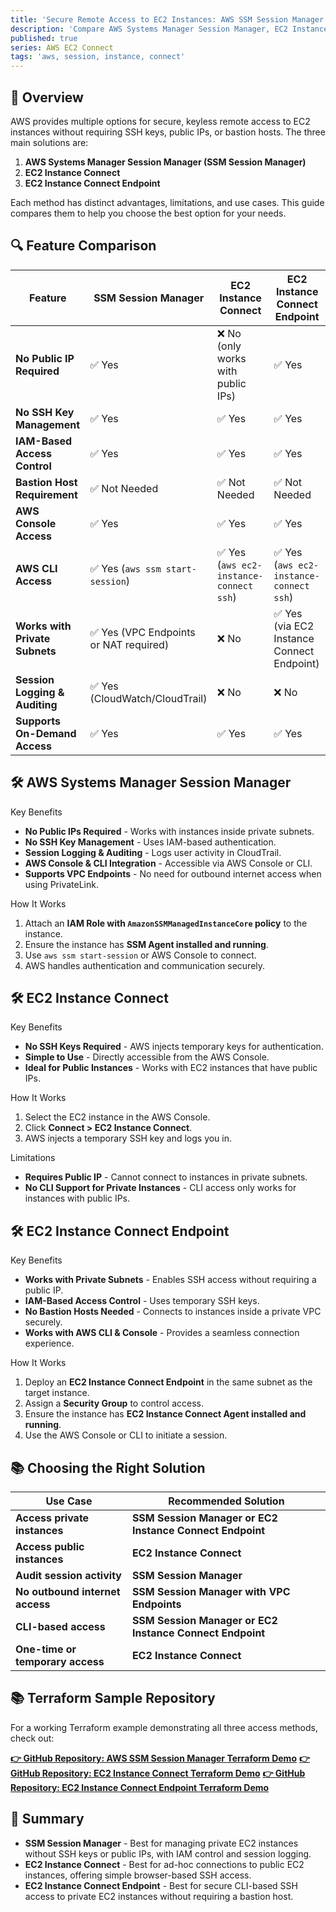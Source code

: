 ```yaml
---
title: 'Secure Remote Access to EC2 Instances: AWS SSM Session Manager vs EC2 Instance Connect vs EC2 Instance Connect Endpoint'
description: 'Compare AWS Systems Manager Session Manager, EC2 Instance Connect, and EC2 Instance Connect Endpoint for secure, keyless remote access to private EC2 instances. Includes key benefits, differences, and use cases.'
published: true
series: AWS EC2 Connect
tags: 'aws, session, instance, connect'
---
```


## 🚀 Overview

AWS provides multiple options for secure, keyless remote access to EC2 instances without requiring SSH keys, public IPs, or bastion hosts. The three main solutions are:

1. **AWS Systems Manager Session Manager (SSM Session Manager)**
2. **EC2 Instance Connect**
3. **EC2 Instance Connect Endpoint**

Each method has distinct advantages, limitations, and use cases. This guide compares them to help you choose the best option for your needs.

## 🔍 Feature Comparison

| Feature                        | SSM Session Manager                   | EC2 Instance Connect                   | EC2 Instance Connect Endpoint             |
| ------------------------------ | ------------------------------------- | -------------------------------------- | ----------------------------------------- |
| **No Public IP Required**      | ✅ Yes                                 | ❌ No (only works with public IPs)      | ✅ Yes                                     |
| **No SSH Key Management**      | ✅ Yes                                 | ✅ Yes                                  | ✅ Yes                                     |
| **IAM-Based Access Control**   | ✅ Yes                                 | ✅ Yes                                  | ✅ Yes                                     |
| **Bastion Host Requirement**   | ✅ Not Needed                          | ✅ Not Needed                           | ✅ Not Needed                              |
| **AWS Console Access**         | ✅ Yes                                 | ✅ Yes                                  | ✅ Yes                                     |
| **AWS CLI Access**             | ✅ Yes (`aws ssm start-session`)       | ✅ Yes (`aws ec2-instance-connect ssh`) | ✅ Yes (`aws ec2-instance-connect ssh`)    |
| **Works with Private Subnets** | ✅ Yes (VPC Endpoints or NAT required) | ❌ No                                   | ✅ Yes (via EC2 Instance Connect Endpoint) |
| **Session Logging & Auditing** | ✅ Yes (CloudWatch/CloudTrail)         | ❌ No                                   | ❌ No                                      |
| **Supports On-Demand Access**  | ✅ Yes                                 | ✅ Yes                                  | ✅ Yes                                     |

## 🛠 AWS Systems Manager Session Manager

Key Benefits

- **No Public IPs Required** - Works with instances inside private subnets.
- **No SSH Key Management** - Uses IAM-based authentication.
- **Session Logging & Auditing** - Logs user activity in CloudTrail.
- **AWS Console & CLI Integration** - Accessible via AWS Console or CLI.
- **Supports VPC Endpoints** - No need for outbound internet access when using PrivateLink.

How It Works

1. Attach an **IAM Role with `AmazonSSMManagedInstanceCore` policy** to the instance.
2. Ensure the instance has **SSM Agent installed and running**.
3. Use `aws ssm start-session` or AWS Console to connect.
4. AWS handles authentication and communication securely.

## 🛠 EC2 Instance Connect

Key Benefits

- **No SSH Keys Required** - AWS injects temporary keys for authentication.
- **Simple to Use** - Directly accessible from the AWS Console.
- **Ideal for Public Instances** - Works with EC2 instances that have public IPs.

How It Works

1. Select the EC2 instance in the AWS Console.
2. Click **Connect > EC2 Instance Connect**.
3. AWS injects a temporary SSH key and logs you in.

Limitations

- **Requires Public IP** - Cannot connect to instances in private subnets.
- **No CLI Support for Private Instances** - CLI access only works for instances with public IPs.

## 🛠 EC2 Instance Connect Endpoint

Key Benefits

- **Works with Private Subnets** - Enables SSH access without requiring a public IP.
- **IAM-Based Access Control** - Uses temporary SSH keys.
- **No Bastion Hosts Needed** - Connects to instances inside a private VPC securely.
- **Works with AWS CLI & Console** - Provides a seamless connection experience.

How It Works

1. Deploy an **EC2 Instance Connect Endpoint** in the same subnet as the target instance.
2. Assign a **Security Group** to control access.
3. Ensure the instance has **EC2 Instance Connect Agent installed and running**.
4. Use the AWS Console or CLI to initiate a session.

## 📚 Choosing the Right Solution

| Use Case                         | Recommended Solution                                     |
| -------------------------------- | -------------------------------------------------------- |
| **Access private instances**     | **SSM Session Manager or EC2 Instance Connect Endpoint** |
| **Access public instances**      | **EC2 Instance Connect**                                 |
| **Audit session activity**       | **SSM Session Manager**                                  |
| **No outbound internet access**  | **SSM Session Manager with VPC Endpoints**               |
| **CLI-based access**             | **SSM Session Manager or EC2 Instance Connect Endpoint** |
| **One-time or temporary access** | **EC2 Instance Connect**                                 |

## 📚 Terraform Sample Repository

For a working Terraform example demonstrating all three access methods, check out:

[**👉 GitHub Repository: AWS SSM Session Manager Terraform Demo**](git@github.com:jdevto/tf-aws-ec2-instance-session-manager-demo.git)
[**👉 GitHub Repository: EC2 Instance Connect Terraform Demo**](https://github.com/jdevto/tf-aws-ec2-instance-connect-demo)
[**👉 GitHub Repository: EC2 Instance Connect Endpoint Terraform Demo**](https://github.com/jdevto/tf-aws-ec2-instance-connect-endpoint-demo)

## 🌟 Summary

- **SSM Session Manager** - Best for managing private EC2 instances without SSH keys or public IPs, with IAM control and session logging.
- **EC2 Instance Connect** - Best for ad-hoc connections to public EC2 instances, offering simple browser-based SSH access.
- **EC2 Instance Connect Endpoint** - Best for secure CLI-based SSH access to private EC2 instances without requiring a bastion host.
